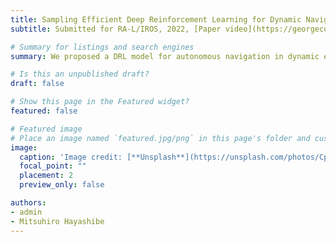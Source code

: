 ```yaml
---
title: Sampling Efficient Deep Reinforcement Learning for Dynamic Navigation with Raw Laser Scans
subtitle: Submitted for RA-L/IROS, 2022, [Paper video](https://georgecushen.com).

# Summary for listings and search engines
summary: We proposed a DRL model for autonomous navigation in dynamic environments directly using raw Laser scans. We deployed the model in ROS/Gazebo using a differential mobile robot and real worlds with a quadruped robot.

# Is this an unpublished draft?
draft: false

# Show this page in the Featured widget?
featured: false

# Featured image
# Place an image named `featured.jpg/png` in this page's folder and customize its options here.
image:
  caption: 'Image credit: [**Unsplash**](https://unsplash.com/photos/CpkOjOcXdUY)'
  focal_point: ""
  placement: 2
  preview_only: false

authors:
- admin
- Mitsuhiro Hayashibe
---
```



